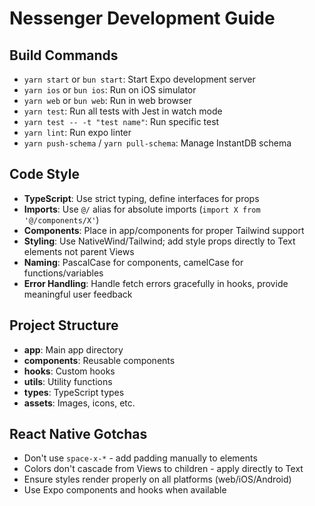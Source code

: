 # Nessenger Development Guide

## Build Commands
- `yarn start` or `bun start`: Start Expo development server
- `yarn ios` or `bun ios`: Run on iOS simulator
- `yarn web` or `bun web`: Run in web browser
- `yarn test`: Run all tests with Jest in watch mode
- `yarn test -- -t "test name"`: Run specific test
- `yarn lint`: Run expo linter
- `yarn push-schema` / `yarn pull-schema`: Manage InstantDB schema

## Code Style
- **TypeScript**: Use strict typing, define interfaces for props
- **Imports**: Use `@/` alias for absolute imports (`import X from '@/components/X'`)
- **Components**: Place in app/components for proper Tailwind support
- **Styling**: Use NativeWind/Tailwind; add style props directly to Text elements not parent Views
- **Naming**: PascalCase for components, camelCase for functions/variables
- **Error Handling**: Handle fetch errors gracefully in hooks, provide meaningful user feedback

## Project Structure
- **app**: Main app directory
- **components**: Reusable components
- **hooks**: Custom hooks
- **utils**: Utility functions
- **types**: TypeScript types
- **assets**: Images, icons, etc.

## React Native Gotchas
- Don't use `space-x-*` - add padding manually to elements
- Colors don't cascade from Views to children - apply directly to Text
- Ensure styles render properly on all platforms (web/iOS/Android)
- Use Expo components and hooks when available